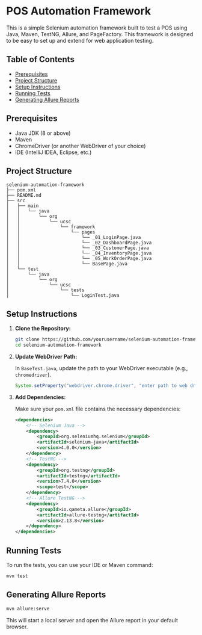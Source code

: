 # POS Automation Framework

This is a simple Selenium automation framework built to test a POS using Java, Maven, TestNG, Allure, and PageFactory. This framework is designed to be easy to set up and extend for web application testing.

## Table of Contents

- [Prerequisites](#prerequisites)
- [Project Structure](#project-structure)
- [Setup Instructions](#setup-instructions)
- [Running Tests](#running-tests)
- [Generating Allure Reports](#generating-allure-reports)

## Prerequisites

- Java JDK (8 or above)
- Maven
- ChromeDriver (or another WebDriver of your choice)
- IDE (IntelliJ IDEA, Eclipse, etc.)

## Project Structure

```plaintext
selenium-automation-framework
├── pom.xml
├── README.md
├── src
│   ├── main
│   │   └── java
│   │       └── org
│   │           └── ucsc
│   │               └── framework
│   │                   └── pages
│   │                       └── _01_LoginPage.java
│   │                       └── _02_DashboardPage.java
│   │                       └── _03_CustomerPage.java
│   │                       └── _04_InventoryPage.java
│   │                       └── _05_WorkOrderPage.java
│   │                       └── BasePage.java
│   └── test
│       └── java
│           └── org
│               └── ucsc
│                   └── tests
│                       └── LoginTest.java
```

## Setup Instructions

1. **Clone the Repository:**

    ```bash
    git clone https://github.com/yourusername/selenium-automation-framework.git
    cd selenium-automation-framework
    ```

2. **Update WebDriver Path:**

    In `BaseTest.java`, update the path to your WebDriver executable (e.g., `chromedriver`).

    ```java
    System.setProperty("webdriver.chrome.driver", "enter path to web driver here");
    ```

3. **Add Dependencies:**

    Make sure your `pom.xml` file contains the necessary dependencies:

    ```xml
    <dependencies>
        <!-- Selenium Java -->
        <dependency>
            <groupId>org.seleniumhq.selenium</groupId>
            <artifactId>selenium-java</artifactId>
            <version>4.0.0</version>
        </dependency>
        <!-- TestNG -->
        <dependency>
            <groupId>org.testng</groupId>
            <artifactId>testng</artifactId>
            <version>7.4.0</version>
            <scope>test</scope>
        </dependency>
        <!-- Allure TestNG -->
        <dependency>
            <groupId>io.qameta.allure</groupId>
            <artifactId>allure-testng</artifactId>
            <version>2.13.8</version>
        </dependency>
    </dependencies>
    ```

## Running Tests

To run the tests, you can use your IDE or Maven command:

```bash
mvn test
```

## Generating Allure Reports
    
```bash
mvn allure:serve
```
This will start a local server and open the Allure report in your default browser.
